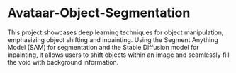 # Avataar-Object-Segmentation
This project showcases deep learning techniques for object manipulation, emphasizing object shifting and inpainting. Using the Segment Anything Model (SAM) for segmentation and the Stable Diffusion model for inpainting, it allows users to shift objects within an image and seamlessly fill the void with background information.
